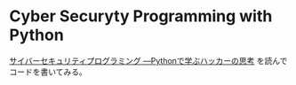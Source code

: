 # Cyber Securyty Programming with Python
[サイバーセキュリティプログラミング ―Pythonで学ぶハッカーの思考](http://amzn.asia/gvs3SmF) を読んでコードを書いてみる。